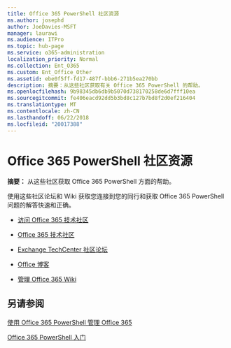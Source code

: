 ```yaml
---
title: Office 365 PowerShell 社区资源
ms.author: josephd
author: JoeDavies-MSFT
manager: laurawi
ms.audience: ITPro
ms.topic: hub-page
ms.service: o365-administration
localization_priority: Normal
ms.collection: Ent_O365
ms.custom: Ent_Office_Other
ms.assetid: ebe0f5ff-fd17-487f-bbb6-271b5ea270bb
description: 摘要：从这些社区获取有关 Office 365 PowerShell 的帮助。
ms.openlocfilehash: 9b98345db6db9b5070d738170258de6d7fff10ea
ms.sourcegitcommit: fe406eacd92dd5b3bd8c127b7bd8f2d0ef216404
ms.translationtype: MT
ms.contentlocale: zh-CN
ms.lasthandoff: 06/22/2018
ms.locfileid: "20017388"
---
```

# <a name="office-365-powershell-community-resources"></a>Office 365 PowerShell 社区资源

 **摘要：** 从这些社区获取 Office 365 PowerShell 方面的帮助。
  
使用这些社区论坛和 Wiki 获取您连接到您的同行和获取 Office 365 PowerShell 问题的解答快速和正确。 
  
- [访问 Office 365 技术社区](https://techcommunity.microsoft.com/t5/Office-365/ct-p/Office365)
    
- [Office 365 技术社区](https://techcommunity.microsoft.com/t5/Office-365/ct-p/Office365)
    
- [Exchange TechCenter 社区论坛](https://social.technet.microsoft.com/Forums/exchange/en-US/home?forum=exchangesvrgeneral)
    
- [Office 博客](https://blogs.office.com/)
    
- [管理 Office 365 Wiki](https://community.office365.com/en-us/w/manage/default.aspx)
    
## <a name="see-also"></a>另请参阅

#### 

[使用 Office 365 PowerShell 管理 Office 365](manage-office-365-with-office-365-powershell.md)
  
[Office 365 PowerShell 入门](getting-started-with-office-365-powershell.md)

